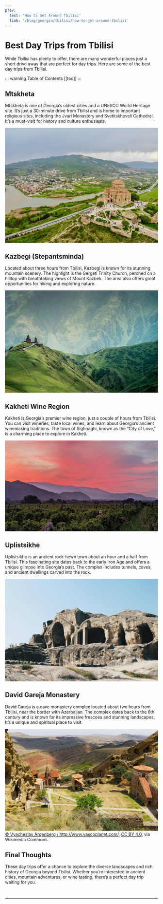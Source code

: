 ```yaml
---
prev: 
  text: 'How to Get Around Tbilisi' 
  link: '/blog/georgia/tbilisi/how-to-get-around-tbilisi' 
---
```

# Best Day Trips from Tbilisi

While Tbilisi has plenty to offer, there are many wonderful places just a short drive away that are perfect for day trips. Here are some of the best day trips from Tbilisi.

::: warning Table of Contents
[[toc]]
:::
## Mtskheta

Mtskheta is one of Georgia’s oldest cities and a UNESCO World Heritage site. It’s just a 30-minute drive from Tbilisi and is home to important religious sites, including the Jvari Monastery and Svetitskhoveli Cathedral. It’s a must-visit for history and culture enthusiasts.

![Jvari Monastery](../../../assets/jvari-monastery-mtskheta-georgia.jpg)
## Kazbegi (Stepantsminda)

Located about three hours from Tbilisi, Kazbegi is known for its stunning mountain scenery. The highlight is the Gergeti Trinity Church, perched on a hilltop with breathtaking views of Mount Kazbek. The area also offers great opportunities for hiking and exploring nature.

![Kazbegi](../../../assets/kazbegi-gergeti-georgia.jpg)

## Kakheti Wine Region

Kakheti is Georgia’s premier wine region, just a couple of hours from Tbilisi. You can visit wineries, taste local wines, and learn about Georgia’s ancient winemaking traditions. The town of Sighnaghi, known as the “City of Love,” is a charming place to explore in Kakheti.

![Kakheti](../../../assets/kakheti-wine-region-georgia.jpg)
## Uplistsikhe

Uplistsikhe is an ancient rock-hewn town about an hour and a half from Tbilisi. This fascinating site dates back to the early Iron Age and offers a unique glimpse into Georgia’s past. The complex includes tunnels, caves, and ancient dwellings carved into the rock.

![Uplistsikhe](../../../assets/uplistsikhe-georgia.jpg)
## David Gareja Monastery

David Gareja is a cave monastery complex located about two hours from Tbilisi, near the border with Azerbaijan. The complex dates back to the 6th century and is known for its impressive frescoes and stunning landscapes. It’s a unique and spiritual place to visit.

![David Gareja Monastery](../../../assets/david-gareja-monastery-georgia-wikimedia.jpg)
<a href="https://commons.wikimedia.org/wiki/File:David_Gareja_Monastery_2,_Georgia.jpg">© Vyacheslav Argenberg / http://www.vascoplanet.com/</a>, <a href="https://creativecommons.org/licenses/by/4.0">CC BY 4.0</a>, via Wikimedia Commons
## Final Thoughts

These day trips offer a chance to explore the diverse landscapes and rich history of Georgia beyond Tbilisi. Whether you’re interested in ancient cities, mountain adventures, or wine tasting, there’s a perfect day trip waiting for you.

&nbsp;

-----
&nbsp;

<!--@include: @/services-block.md-->